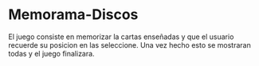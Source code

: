 # Memorama-Discos
El juego consiste en memorizar la cartas enseñadas y que el usuario recuerde su posicion en las seleccione. Una vez hecho esto se mostraran todas y el juego finalizara. 
